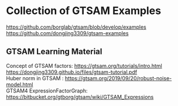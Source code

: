 # Collection of GTSAM Examples

https://github.com/borglab/gtsam/blob/develop/examples <br/>
https://github.com/dongjing3309/gtsam-examples

## GTSAM Learning Material
Concept of GTSAM factors: https://gtsam.org/tutorials/intro.html <br/>
https://dongjing3309.github.io/files/gtsam-tutorial.pdf <br/>
Huber norm in GTSAM : https://gtsam.org/2019/09/20/robust-noise-model.html <br/>
GTSAM4 ExpressionFactorGraph: https://bitbucket.org/gtborg/gtsam/wiki/GTSAM_Expressions <br/>
